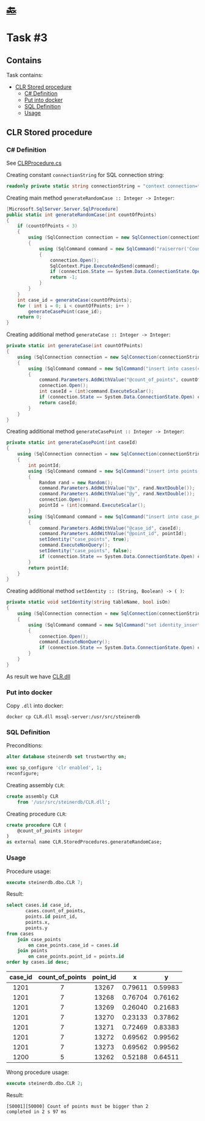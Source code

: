 # [:back:][readme]

# Task #3

## Contains

Task contains:
- [CLR Stored procedure](#clr-stored-procedure)
    - [C# Definition](#c-definition)
    - [Put into docker](#put-into-docker)
    - [SQL Definition](#sql-definition)
    - [Usage](#usage)

## CLR Stored procedure

### C# Definition

See [CLRProcedure.cs][csfile]

Creating constant `connectionString` for SQL connection string:

```csharp
readonly private static string connectionString = "context connection=true";
```

Creating main method `generateRandomCase :: Integer -> Integer`:

```csharp
[Microsoft.SqlServer.Server.SqlProcedure]
public static int generateRandomCase(int countOfPoints)
{
    if (countOfPoints < 3)
    {
        using (SqlConnection connection = new SqlConnection(connectionString))
        {
            using (SqlCommand command = new SqlCommand("raiserror('Count of points must be bigger than 2', 0, 1)", connection))
            {
                connection.Open();
                SqlContext.Pipe.ExecuteAndSend(command);
                if (connection.State == System.Data.ConnectionState.Open) connection.Close();
                return -1;
            }
        }
    }
    int case_id = generateCase(countOfPoints);
    for ( int i = 0; i < countOfPoints; i++ )
        generateCasePoint(case_id);
    return 0;
}
```

Creating additional method `generateCase :: Integer -> Integer`:

```csharp
private static int generateCase(int countOfPoints)
{
    using (SqlConnection connection = new SqlConnection(connectionString))
    {
        using (SqlCommand command = new SqlCommand("insert into cases(count_of_points) output inserted.id values(@count_of_points)", connection))
        {
            command.Parameters.AddWithValue("@count_of_points", countOfPoints);
            connection.Open();
            int caseId = (int)command.ExecuteScalar();
            if (connection.State == System.Data.ConnectionState.Open) connection.Close();
            return caseId;
        }
    }
}
```

Creating additional method `generateCasePoint :: Integer -> Integer`:

```csharp
private static int generateCasePoint(int caseId)
{
    using (SqlConnection connection = new SqlConnection(connectionString))
    {
        int pointId;
        using (SqlCommand command = new SqlCommand("insert into points(x, y) output inserted.id values(@x, @y)", connection))
        {
            Random rand = new Random();
            command.Parameters.AddWithValue("@x", rand.NextDouble());
            command.Parameters.AddWithValue("@y", rand.NextDouble());
            connection.Open();
            pointId = (int)command.ExecuteScalar();
        }
        using (SqlCommand command = new SqlCommand("insert into case_points(case_id, point_id) values(@case_id, @point_id)", connection))
        {
            command.Parameters.AddWithValue("@case_id", caseId);
            command.Parameters.AddWithValue("@point_id", pointId);
            setIdentity("case_points", true);
            command.ExecuteNonQuery();
            setIdentity("case_points", false);
            if (connection.State == System.Data.ConnectionState.Open) connection.Close();
        }
        return pointId;
    }
}
```

Creating additional method `setIdentity :: (String, Boolean) -> ( )`:

```csharp
private static void setIdentity(string tableName, bool isOn)
{
    using (SqlConnection connection = new SqlConnection(connectionString))
    {
        using (SqlCommand command = new SqlCommand("set identity_insert " + tableName + " " + (isOn ? "on" : "off"), connection))
        {
            connection.Open();
            command.ExecuteNonQuery();
            if (connection.State == System.Data.ConnectionState.Open) connection.Close();
        }
    }
}
```

As result we have [CLR.dll][dllfile]

### Put into docker

Copy `.dll` into docker:

```text
docker cp CLR.dll mssql-server:/usr/src/steinerdb
```

### SQL Definition

Preconditions:

```sql
alter database steinerdb set trustworthy on;

exec sp_configure 'clr enabled', 1;
reconfigure;
```

Creating assembly `CLR`:

```sql
create assembly CLR
    from '/usr/src/steinerdb/CLR.dll';
```

Creating procedure `CLR`:

```sql
create procedure CLR (
    @count_of_points integer
)
as external name CLR.StoredProcedures.generateRandomCase;
```

### Usage

Procedure usage:

```sql
execute steinerdb.dbo.CLR 7;
```

Result:

```sql
select cases.id case_id,
       cases.count_of_points,
       points.id point_id,
       points.x,
       points.y
from cases
    join case_points
        on case_points.case_id = cases.id
    join points
        on case_points.point_id = points.id
order by cases.id desc;
```

| case_id | count_of_points | point_id | x       | y
| :-----: | :-------------: | :------: | :-----: | :---:
| 1201    | 7               | 13267    | 0.79611 | 0.59983
| 1201    | 7               | 13268    | 0.76704 | 0.76162
| 1201    | 7               | 13269    | 0.26040 | 0.21683
| 1201    | 7               | 13270    | 0.23133 | 0.37862
| 1201    | 7               | 13271    | 0.72469 | 0.83383
| 1201    | 7               | 13272    | 0.69562 | 0.99562
| 1201    | 7               | 13273    | 0.69562 | 0.99562
| 1200    | 5               | 13262    | 0.52188 | 0.64511

Wrong procedure usage:

```sql
execute steinerdb.dbo.CLR 2;
```

Result:

```text
[S0001][50000] Count of points must be bigger than 2
completed in 2 s 97 ms
```

[readme]:   https://github.com/FokinAlex/mssql-task/blob/master/readme.md
[csfile]:   https://github.com/FokinAlex/mssql-task/blob/master/resources/clr/CLRProcedure.cs
[dllfile]:  https://github.com/FokinAlex/mssql-task/blob/master/resources/clr/CLR.dll

